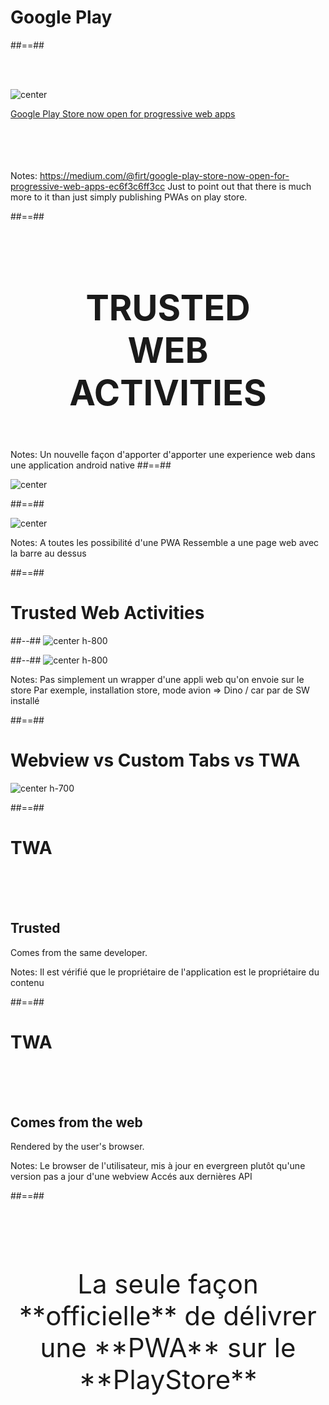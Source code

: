 <!-- .slide: class="transition-white sfeir-bg-blue" -->

# Google Play

##==##

<!-- .slide: class="mariane" -->

<br><br>

![center](./assets/images/store/firtman-twa.png)

[Google Play Store now open for progressive web apps](https://medium.com/@firt/google-play-store-now-open-for-progressive-web-apps-ec6f3c6ff3cc)

<!-- .element: class="center" -->

<br><br>
<br><br>
Notes:
https://medium.com/@firt/google-play-store-now-open-for-progressive-web-apps-ec6f3c6ff3cc
Just to point out that there is much more to it than just simply publishing PWAs on play store.

##==##

<!-- .slide: data-background="" class="flex-row" -->

<br><br>

<p style="font-size:4em; font-weight:bold; text-align:center">
TRUSTED
<br>
WEB
<br>
ACTIVITIES
</p>

Notes:
Un nouvelle façon d'apporter d'apporter une experience web dans une application android native
##==##

<!-- .slide: class="flex-row" -->

![center](./assets/images/store/webview.png)

##==##

<!-- .slide: class="flex-row" -->

![center](./assets/images/store/custom-tabs.png)

Notes:
A toutes les possibilité d'une PWA
Ressemble a une page web avec la barre au dessus

##==##

<!-- .slide: class="two-column-layout" -->

# Trusted Web Activities

##--##
![center h-800](./assets/images/twa-fullscreen.png)
  
##--##
![center h-800](./assets/images/twa-description.png)

Notes:
Pas simplement un wrapper d'une appli web qu'on envoie sur le store
Par exemple, installation store, mode avion => Dino / car par de SW installé

##==##

# Webview vs Custom Tabs vs TWA

<!-- .slide: class="flex-row" -->

![center h-700](./assets/images/advantages-twa.png)

##==##

# TWA

<br><br><br>

## Trusted

<!-- .element: class="center-big" -->

Comes from the same developer.

<!-- .element: class="center-big" -->

Notes:
Il est vérifié que le propriétaire de l'application est le propriétaire du contenu

##==##

<!-- .slide: class="flex-row" -->

# TWA

<br><br><br>

## Comes from the web

<!-- .element: class="center-big" -->

Rendered by the user's browser.

<!-- .element: class="center-big" -->

Notes:
Le browser de l'utilisateur, mis à jour en evergreen plutôt qu'une version pas a jour d'une webview
Accés aux dernières API

##==##

<br><br><br>

<p style="text-align:center;font-size:3em">
La seule façon **officielle** de délivrer une **PWA** sur le **PlayStore**
</p>
